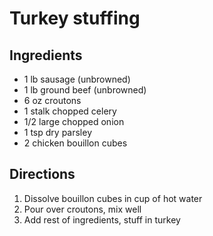 Turkey stuffing
===============

Ingredients
-----------

- 1 lb sausage (unbrowned)
- 1 lb ground beef (unbrowned)
- 6 oz croutons
- 1 stalk chopped celery
- 1/2 large chopped onion
- 1 tsp dry parsley
- 2 chicken bouillon cubes

Directions
----------

1. Dissolve bouillon cubes in cup of hot water
2. Pour over croutons, mix well
3. Add rest of ingredients, stuff in turkey
